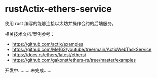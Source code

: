 # rustActix-ethers-service

使用 rust 编写的能够连接以太坊并操作合约的后端服务。



相关技术文档/案例参考：

- https://github.com/actix/examples
- https://github.com/Me163/youtube/tree/main/ActixWebTaskService
- https://docs.rs/ethers/latest/ethers/
- https://github.com/gakonst/ethers-rs/tree/master/examples



开发中..........未完成......
